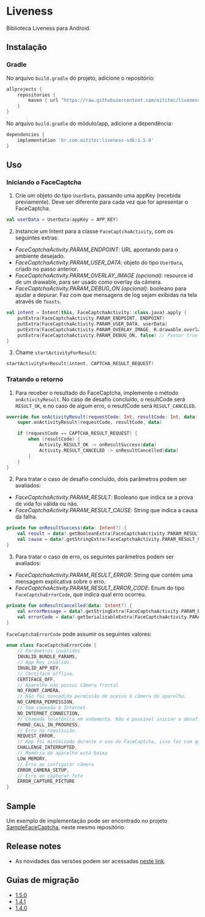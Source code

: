 # Liveness

Biblioteca Liveness para Android.

## Instalação

### Gradle

No arquivo `build.gradle` do projeto, adicione o repositório:

```gradle
allprojects {
    repositories {
        maven { url "https://raw.githubusercontent.com/oititec/liveness-android-sdk/main/" }
    }
}
```

No arquivo  `build.gradle` do módulo/app, adicione a dependência:

```gradle
dependencies {
    implementation 'br.com.oititec:liveness-sdk:1.5.0'
}
```

## Uso

### Iniciando o FaceCaptcha

1. Crie um objeto do tipo `UserData`, passando uma appKey (recebida previamente). Deve ser diferente para cada vez que for apresentar o FaceCaptcha.
```kotlin
val userData = UserData(appKey = APP_KEY)
```

2. Instancie um Intent para a classe `FaceCaptchaActivity`, com os seguintes extras:
- *FaceCaptchaActivity.PARAM_ENDPOINT*: URL apontando para o ambiente desejado.
- *FaceCaptchaActivity.PARAM_USER_DATA*: objeto do tipo `UserData`, criado no passo anterior.
- *FaceCaptchaActivity.PARAM_OVERLAY_IMAGE (opcional)*: resource id de um drawable, para ser usado como overlay da câmera.
- *FaceCaptchaActivity.PARAM_DEBUG_ON (opcional)*: booleano para ajudar a depurar. Faz com que mensagens de log sejam exibidas na tela através de `Toasts`.
```kotlin
val intent = Intent(this, FaceCaptchaActivity::class.java).apply {
    putExtra(FaceCaptchaActivity.PARAM_ENDPOINT, ENDPOINT)
    putExtra(FaceCaptchaActivity.PARAM_USER_DATA, userData)
    putExtra(FaceCaptchaActivity.PARAM_OVERLAY_IMAGE, R.drawable.overlay)
    putExtra(FaceCaptchaActivity.PARAM_DEBUG_ON, false) // Passar true para mostrar logs na tela
}
```

3. Chame `startActivityForResult`:
```kotlin
startActivityForResult(intent, CAPTCHA_RESULT_REQUEST)
```

### Tratando o retorno

1. Para receber o resultado do FaceCaptcha, implemente o método `onActivityResult`. No caso de desafio concluído, o resultCode será `RESULT_OK`, e no caso de algum erro, o resultCode será `RESULT_CANCELED`.
```kotlin
override fun onActivityResult(requestCode: Int, resultCode: Int, data: Intent?) {
    super.onActivityResult(requestCode, resultCode, data)

    if (requestCode == CAPTCHA_RESULT_REQUEST) {
        when (resultCode) {
            Activity.RESULT_OK -> onResultSuccess(data)
            Activity.RESULT_CANCELED -> onResultCancelled(data)
        }
    }
}
```

2. Para tratar o caso de desafio concluído, dois parâmetros podem ser avaliados:
- *FaceCaptchaActivity.PARAM_RESULT*: Booleano que indica se a prova de vida foi válida ou não.
- *FaceCaptchaActivity.PARAM_RESULT_CAUSE*: String que indica a causa da falha.
```kotlin
private fun onResultSuccess(data: Intent?) {
    val result = data?.getBooleanExtra(FaceCaptchaActivity.PARAM_RESULT, false)
    val cause = data?.getStringExtra(FaceCaptchaActivity.PARAM_RESULT_CAUSE)
}
```

3. Para tratar o caso de erro, os seguintes parâmetros podem ser avaliados:
- *FaceCaptchaActivity.PARAM_RESULT_ERROR*: String que contém uma mensagem explicativa sobre o erro.
- *FaceCaptchaActivity.PARAM_RESULT_ERROR_CODE*: Enum do tipo `FaceCaptchaErrorCode`, que indica qual erro ocorreu.
```kotlin
private fun onResultCancelled(data: Intent?) {
    val errorMessage = data?.getStringExtra(FaceCaptchaActivity.PARAM_RESULT_ERROR)
    val errorCode = data?.getSerializableExtra(FaceCaptchaActivity.PARAM_RESULT_ERROR_CODE) as? FaceCaptchaErrorCode
}
```

`FaceCaptchaErrorCode` pode assumir os seguintes valores:
```kotlin
enum class FaceCaptchaErrorCode {
    // Parâmetros inválidos
    INVALID_BUNDLE_PARAMS,
    // App Key inválido.
    INVALID_APP_KEY,
    // Certiface offline.
    CERTIFACE_OFF,
    // Aparelho não possui câmera frontal
    NO_FRONT_CAMERA,
    // Não foi concedida permissão de acesso à câmera do aparelho.
    NO_CAMERA_PERMISSION,
    // Sem conexão à Internet.
    NO_INTERNET_CONNECTION,
    // Chamada telefônica em andamento. Não é possível iniciar o desafio durante uma chamada telefônica.
    PHONE_CALL_IN_PROGRESS,
    // Erro na requisição.
    REQUEST_ERROR,
    // App foi minimizado durante o uso do FaceCaptcha, isso faz com que o desafio seja encerrado.
    CHALLENGE_INTERRUPTED,
    // Memória do aparelho está baixa
    LOW_MEMORY,
    // Erro ao configurar câmera
    ERROR_CAMERA_SETUP,
    // Erro ao capturar foto
    ERROR_CAPTURE_PICTURE
}
```

## Sample

Um exemplo de implementação pode ser encontrado no projeto [SampleFaceCaptcha](https://github.com/oititec/liveness-android-sdk/tree/main/FaceCaptchaSample "SampleFaceCaptcha"), neste mesmo repositório.

## Release notes

- As novidades das versões podem ser acessadas [neste link](Documentation/ReleaseNotes.md).

## Guias de migração

- [1.5.0](Documentation/Migration-Guide-1.5.0.md)
- [1.4.1](Documentation/Migration-Guide-1.4.1.md)
- [1.4.0](Documentation/Migration-Guide-1.4.0.md)

